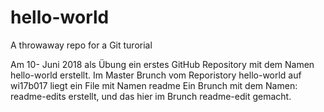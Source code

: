 # hello-world
A throwaway repo for a Git turorial

Am 10- Juni 2018 als Übung ein erstes GitHub Repository mit dem Namen hello-world erstellt.
Im Master Brunch vom Reporistory hello-world auf wi17b017 liegt ein File mit Namen readme
Ein Brunch mit dem Namen: readme-edits erstellt, und das hier im Brunch readme-edit gemacht.
